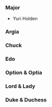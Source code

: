 
### Major 
 + Yuri Holden

### Argia

### Chuck

### Edo

### Option & Optia

### Lord & Lady

### Duke & Duchess